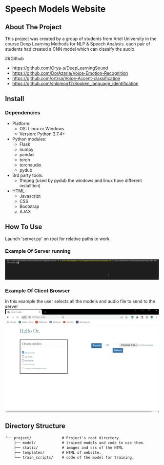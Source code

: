 # Speech Models Website

## About The Project
This project was created by a group of students from Ariel University in the course Deep Learning Methods for NLP & Speech Analysis.
each pair of students had created a CNN model which can classify the audio.

##Github
- https://github.com/Orya-s/DeepLearningSound
- https://github.com/DorAzaria/Voice-Emotion-Recognition
- https://github.com/ortrsa/Voice-Accent-classification
- https://github.com/shlomog12/Spoken_language_identification

## Install
### Dependencies
- Platform:
  - OS: Linux or Windows
  - Version: Python 3.7.4+
- Python modules:
  - Flask
  - numpy
  - pandas
  - torch
  - torchaudio
  - pydub
- 3rd party tools:
  - ffmpeg (used by pydub the windows and linux have different installtion)
- HTML:
  - Javascript
  - CSS
  - Bootstrap
  - AJAX
## How To Use
Launch 'server.py' on root for relative paths to work.

### Example Of Server running
![](start_server.gif)

### Example Of Client Browser
In this example the user selects all the models and audio file to send to the server
![](browser.gif)
## Directory Structure
```
└── project/              # Project's root directory.
    ├── model/            # trained models and code to use them.
    ├── static/           # images and css of the HTML
    ├── templates/        # HTML of website.
    └── train_scripts/    # code of the model for training.
```

